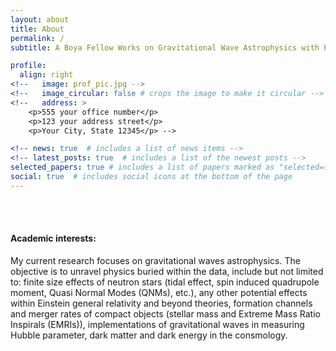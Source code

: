```yaml
---
layout: about
title: About
permalink: /
subtitle: A Boya Fellow Works on Gravitational Wave Astrophysics with Prof. Shao at <a href="https://kiaa.pku.edu.cn/info/1014/8615.htm">KIAA-PKU</a>. Email:zwlyu@pku.edu.cn 

profile:
  align: right
<!--   image: prof_pic.jpg -->
<!--   image_circular: false # crops the image to make it circular -->
<!--   address: >
    <p>555 your office number</p>
    <p>123 your address street</p>
    <p>Your City, State 12345</p> -->

<!-- news: true  # includes a list of news items -->
<!-- latest_posts: true  # includes a list of the newest posts -->
selected_papers: true # includes a list of papers marked as "selected={true}"
social: true  # includes social icons at the bottom of the page
---
```

<br/><br/>

#### Academic interests: 
My current research focuses on gravitational waves astrophysics. The objective is to unravel physics buried within the data, include but not limited to: finite size effects of neutron stars (tidal effect, spin induced quadrupole moment, Quasi Normal Modes (QNMs), etc.), any other potential effects within Einstein general relativity and beyond theories, formation channels and merger rates of compact objects (stellar mass and Extreme Mass Ratio Inspirals (EMRIs)), implementations of gravitational waves in measuring Hubble parameter, dark matter and dark energy in the consmology.


<br/><br/>
<br/><br/>

<!-- 
Write your biography here. Tell the world about yourself. Link to your favorite [subreddit](http://reddit.com). You can put a picture in, too. The code is already in, just name your picture `prof_pic.jpg` and put it in the `img/` folder.

Put your address / P.O. box / other info right below your picture. You can also disable any of these elements by editing `profile` property of the YAML header of your `_pages/about.md`. Edit `_bibliography/papers.bib` and Jekyll will render your [publications page](/al-folio/publications/) automatically.

Link to your social media connections, too. This theme is set up to use [Font Awesome icons](http://fortawesome.github.io/Font-Awesome/) and [Academicons](https://jpswalsh.github.io/academicons/), like the ones below. Add your Facebook, Twitter, LinkedIn, Google Scholar, or just disable all of them.
 -->
